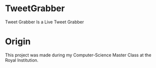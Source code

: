 # TweetGrabber
Tweet Grabber Is a Live Tweet Grabber

# Origin
This project was made during my Computer-Science Master Class at the Royal Institution.
